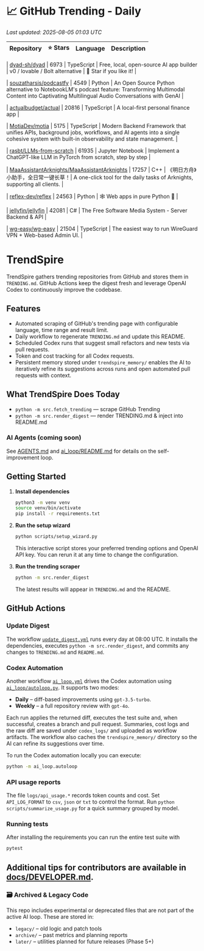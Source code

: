 <!-- TRENDING_START -->
# 📈 GitHub Trending - Daily

_Last updated: 2025-08-05 01:03 UTC_

| Repository | ⭐ Stars | Language | Description |
|------------|--------:|----------|-------------|

| [dyad-sh/dyad](https://github.com/dyad-sh/dyad) | 6973 | TypeScript | Free, local, open-source AI app builder | v0 / lovable / Bolt alternative | 🌟 Star if you like it! |

| [souzatharsis/podcastfy](https://github.com/souzatharsis/podcastfy) | 4549 | Python | An Open Source Python alternative to NotebookLM's podcast feature: Transforming Multimodal Content into Captivating Multilingual Audio Conversations with GenAI |

| [actualbudget/actual](https://github.com/actualbudget/actual) | 20816 | TypeScript | A local-first personal finance app |

| [MotiaDev/motia](https://github.com/MotiaDev/motia) | 5175 | TypeScript | Modern Backend Framework that unifies APIs, background jobs, workflows, and AI agents into a single cohesive system with built-in observability and state management. |

| [rasbt/LLMs-from-scratch](https://github.com/rasbt/LLMs-from-scratch) | 61935 | Jupyter Notebook | Implement a ChatGPT-like LLM in PyTorch from scratch, step by step |

| [MaaAssistantArknights/MaaAssistantArknights](https://github.com/MaaAssistantArknights/MaaAssistantArknights) | 17257 | C++ | 《明日方舟》小助手，全日常一键长草！| A one-click tool for the daily tasks of Arknights, supporting all clients. |

| [reflex-dev/reflex](https://github.com/reflex-dev/reflex) | 24563 | Python | 🕸️ Web apps in pure Python 🐍 |

| [jellyfin/jellyfin](https://github.com/jellyfin/jellyfin) | 42081 | C# | The Free Software Media System - Server Backend & API |

| [wg-easy/wg-easy](https://github.com/wg-easy/wg-easy) | 21504 | TypeScript | The easiest way to run WireGuard VPN + Web-based Admin UI. |
<!-- TRENDING_END -->

# TrendSpire

TrendSpire gathers trending repositories from GitHub and stores them in `TRENDING.md`. GitHub Actions keep the digest fresh and leverage OpenAI Codex to continuously improve the codebase.

## Features

- Automated scraping of GitHub's trending page with configurable language, time range and result limit.
- Daily workflow to regenerate `TRENDING.md` and update this README.
- Scheduled Codex runs that suggest small refactors and new tests via pull requests.
- Token and cost tracking for all Codex requests.
- Persistent memory stored under `trendspire_memory/` enables the AI to
  iteratively refine its suggestions across runs and open automated pull
  requests with context.

## What TrendSpire Does Today

- `python -m src.fetch_trending` — scrape GitHub Trending
- `python -m src.render_digest` — render TRENDING.md & inject into README.md

### AI Agents (coming soon)
See [AGENTS.md](./AGENTS.md) and [ai_loop/README.md](./ai_loop/README.md) for details on the self-improvement loop.

## Getting Started

1. **Install dependencies**
   ```bash
   python3 -m venv venv
   source venv/bin/activate
   pip install -r requirements.txt
   ```

2. **Run the setup wizard**
   ```bash
   python scripts/setup_wizard.py
   ```
   This interactive script stores your preferred trending options and OpenAI API key.
   You can rerun it at any time to change the configuration.

3. **Run the trending scraper**
   ```bash
   python -m src.render_digest
   ```
   The latest results will appear in `TRENDING.md` and the README.


## GitHub Actions

### Update Digest

The workflow [`update_digest.yml`](.github/workflows/update_digest.yml) runs every day at 08:00 UTC. It installs the dependencies, executes `python -m src.render_digest`, and commits any changes to `TRENDING.md` and `README.md`.

### Codex Automation

Another workflow [`ai_loop.yml`](.github/workflows/ai_loop.yml) drives the Codex automation using [`ai_loop/autoloop.py`](ai_loop/autoloop.py). It supports two modes:

- **Daily** – diff-based improvements using `gpt-3.5-turbo`.
- **Weekly** – a full repository review with `gpt-4o`.

Each run applies the returned diff, executes the test suite and, when successful, creates a branch and pull request. Summaries, cost logs and the raw diff are saved under `codex_logs/` and uploaded as workflow artifacts. The workflow also caches the `trendspire_memory/` directory so the AI can refine its suggestions over time.

To run the Codex automation locally you can execute:

```bash
python -m ai_loop.autoloop
```

### API usage reports

The file `logs/api_usage.*` records token counts and cost. Set `API_LOG_FORMAT`
to `csv`, `json` or `txt` to control the format. Run `python
scripts/summarize_usage.py` for a quick summary grouped by model.

### Running tests

After installing the requirements you can run the entire test suite with

```bash
pytest
```

Additional tips for contributors are available in
[docs/DEVELOPER.md](docs/DEVELOPER.md).
---

### 🗃 Archived & Legacy Code

This repo includes experimental or deprecated files that are not part of the active AI loop. These are stored in:

- `legacy/` – old logic and patch tools
- `archive/` – past metrics and planning reports
- `later/` – utilities planned for future releases (Phase 5+)
